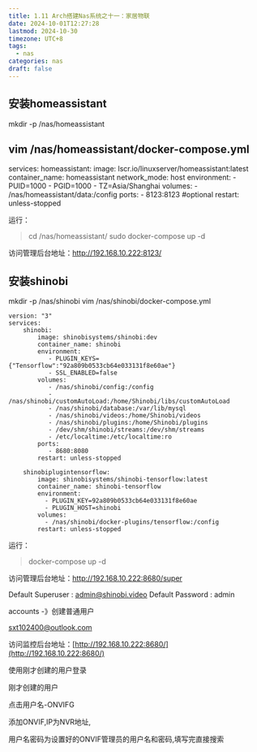 ```yaml
---
title: 1.11 Arch搭建Nas系统之十一：家居物联
date: 2024-10-01T12:27:28
lastmod: 2024-10-30
timezone: UTC+8
tags:
  - nas
categories: nas
draft: false
---
```


## 安装homeassistant
mkdir -p /nas/homeassistant


vim /nas/homeassistant/docker-compose.yml
---
services:
  homeassistant:
    image: lscr.io/linuxserver/homeassistant:latest
    container_name: homeassistant
    network_mode: host
    environment:
      - PUID=1000
      - PGID=1000
      - TZ=Asia/Shanghai
    volumes:
      - /nas/homeassistant/data:/config
    ports:
      - 8123:8123 #optional
    restart: unless-stopped


运行：

> cd /nas/homeassistant/
> sudo docker-compose up -d

访问管理后台地址：http://192.168.10.222:8123/

## 安装shinobi

mkdir -p /nas/shinobi
vim /nas/shinobi/docker-compose.yml

```
version: "3"
services:
    shinobi:
        image: shinobisystems/shinobi:dev
        container_name: shinobi
        environment:
           - PLUGIN_KEYS={"Tensorflow":"92a809b0533cb64e033131f8e60ae"}
           - SSL_ENABLED=false
        volumes:
           - /nas/shinobi/config:/config
           - /nas/shinobi/customAutoLoad:/home/Shinobi/libs/customAutoLoad
           - /nas/shinobi/database:/var/lib/mysql
           - /nas/shinobi/videos:/home/Shinobi/videos
           - /nas/shinobi/plugins:/home/Shinobi/plugins
           - /dev/shm/shinobi/streams:/dev/shm/streams
           - /etc/localtime:/etc/localtime:ro
        ports:
           - 8680:8080
        restart: unless-stopped

    shinobiplugintensorflow:
        image: shinobisystems/shinobi-tensorflow:latest
        container_name: shinobi-tensorflow
        environment:
          - PLUGIN_KEY=92a809b0533cb64e033131f8e60ae
          - PLUGIN_HOST=shinobi
        volumes:
          - /nas/shinobi/docker-plugins/tensorflow:/config
        restart: unless-stopped
```
运行：

> docker-compose up -d


访问管理后台地址：http://192.168.10.222:8680/super

Default Superuser : admin@shinobi.video
Default Password : admin

accounts -》创建普通用户

sxt102400@outlook.com

访问监控后台地址：[http://192.168.10.222:8680/](http://192.168.10.222:8680/)

使用刚才创建的用户登录


刚才创建的用户

点击用户名-ONVIFG

添加ONVIF,IP为NVR地址,

用户名密码为设置好的ONVIF管理员的用户名和密码,填写完直接搜索